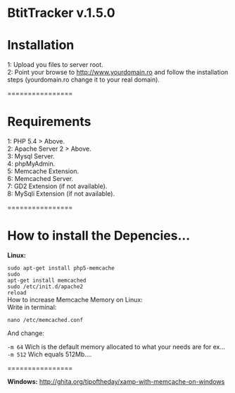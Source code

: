 <h1>BtitTracker v.1.5.0</h1>

Installation
================

1: Upload you files to server root.
<br />
2: Point your browse to http://www.yourdomain.ro and follow the installation steps (yourdomain.ro change it to your real domain). 

================

Requirements
================

1: PHP 5.4 > Above.
<br />
2: Apache Server 2 > Above.
<br />
3: Mysql Server.
<br />
4: phpMyAdmin.
<br />
5: Memcache Extension.
<br />
6: Memcached Server.
<br />
7: GD2 Extension (if not available).
<br />
8: MySqli Extension (if not available).

================

<h1>How to install the Depencies...</h1>

<b>Linux:</b>

<code>sudo apt-get install php5-memcache</code>
<br />
<code>sudo apt-get install memcached</code>
<br />
<code>sudo /etc/init.d/apache2 reload</code>
<br />
How to increase Memcache Memory on Linux:
<br />
Write in terminal:

<code>nano /etc/memcached.conf</code>
<br />

And change:

<code>-m 64</code> Wich is the default memory allocated to what your needs are for ex...
<br />
<code>-m 512</code> Wich equals 512Mb....

================

<b>Windows:</b> http://ghita.org/tipoftheday/xamp-with-memcache-on-windows
